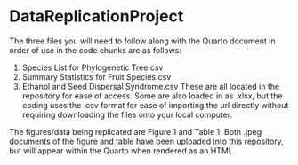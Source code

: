 # DataReplicationProject
The three files you will need to follow along with the Quarto document in order of use in the code chunks are as follows:
1. Species List for Phylogenetic Tree.csv
2. Summary Statistics for Fruit Species.csv
3. Ethanol and Seed Dispersal Syndrome.csv
These are all located in the repository for ease of access. Some are also loaded in as .xlsx, but the coding uses the .csv format for ease of importing the url directly without requiring downloading the files onto your local computer.

The figures/data being replicated are Figure 1 and Table 1.
Both .jpeg documents of the figure and table have been uploaded into this repository, but will appear within the Quarto when rendered as an HTML. 
